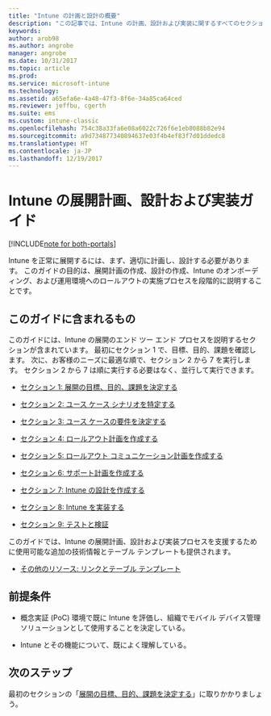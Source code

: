 ```yaml
---
title: "Intune の計画と設計の概要"
description: "この記事では、Intune の計画、設計および実装に関するすべてのセクションの概要を示します。 目標、ユース ケースのシナリオと要件の決定、ロールアウト計画とコミュニケーション計画、サポート、テスト、検証の計画の作成に役立つツールです。"
keywords: 
author: arob98
ms.author: angrobe
manager: angrobe
ms.date: 10/31/2017
ms.topic: article
ms.prod: 
ms.service: microsoft-intune
ms.technology: 
ms.assetid: a65efa6e-4a48-47f3-8f6e-34a85ca64ced
ms.reviewer: jeffbu, cgerth
ms.suite: ems
ms.custom: intune-classic
ms.openlocfilehash: 754c38a33fa6e08a6022c726f6e1eb8088b82e94
ms.sourcegitcommit: a9d734877340894637e03f4b4ef83f7d01ddedc8
ms.translationtype: HT
ms.contentlocale: ja-JP
ms.lasthandoff: 12/19/2017
---
```

# <a name="intune-deployment-planning-design-and-implementation-guide"></a>Intune の展開計画、設計および実装ガイド

[!INCLUDE[note for both-portals](./includes/note-for-both-portals.md)]

Intune を正常に展開するには、まず、適切に計画し、設計する必要があります。 このガイドの目的は、展開計画の作成、設計の作成、Intune のオンボーディング、および運用環境へのロールアウトの実施プロセスを段階的に説明することです。

## <a name="whats-included-in-this-guide"></a>このガイドに含まれるもの

このガイドには、Intune の展開のエンド ツー エンド プロセスを説明するセクションが含まれています。 最初にセクション 1 で、目標、目的、課題を確認します。 次に、お客様のニーズに最適な順で、セクション 2 から 7 を実行します。 セクション 2 から 7 は順に実行する必要はなく、並行して実行できます。

-   [セクション 1: 展開の目標、目的、課題を決定する](planning-guide-deployment-goals.md)

-   [セクション 2: ユース ケース シナリオを特定する](planning-guide-scenarios.md)

-   [セクション 3: ユース ケースの要件を決定する](planning-guide-requirements.md)

-   [セクション 4: ロールアウト計画を作成する](planning-guide-rollout-plan.md)

-   [セクション 5: ロールアウト コミュニケーション計画を作成する](planning-guide-communication-plan.md)

-   [セクション 6: サポート計画を作成する](planning-guide-support-plan.md)

-   [セクション 7: Intune の設計を作成する](planning-guide-design.md)

-   [セクション 8: Intune を実装する](planning-guide-onboarding.md)

-   [セクション 9: テストと検証](planning-guide-test-validation.md)

このガイドでは、Intune の展開計画、設計および実装プロセスを支援するために使用可能な追加の技術情報とテーブル テンプレートも提供されます。

-   [その他のリソース: リンクとテーブル テンプレート](planning-guide-resources.md)

## <a name="assumptions"></a>前提条件

-   概念実証 (PoC) 環境で既に Intune を評価し、組織でモバイル デバイス管理ソリューションとして使用することを決定している。

-   Intune とその機能について、既によく理解している。

## <a name="next-steps"></a>次のステップ

最初のセクションの「[展開の目標、目的、課題を決定する](planning-guide-deployment-goals.md)」に取りかかりましょう。
